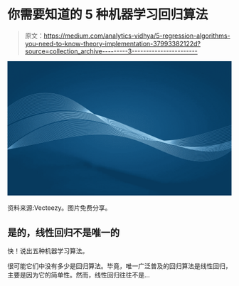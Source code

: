 # 你需要知道的 5 种机器学习回归算法

> 原文：<https://medium.com/analytics-vidhya/5-regression-algorithms-you-need-to-know-theory-implementation-37993382122d?source=collection_archive---------3----------------------->

![](img/825f4827797168b96b6722176bc0f4ad.png)

资料来源:Vecteezy。图片免费分享。

## 是的，线性回归不是唯一的

快！说出五种机器学习算法。

很可能它们中没有多少是回归算法。毕竟，唯一广泛普及的回归算法是线性回归，主要是因为它的简单性。然而，线性回归往往不是…